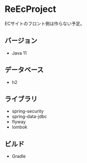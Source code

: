 # ReEcProject

ECサイトのフロント側は作らない予定。
## バージョン
 - Java 11
## データベース
 - h2
## ライブラリ
 - spring-security
 - spring-data-jdbc
 - flyway
 - lombok
## ビルド
 - Gradle

